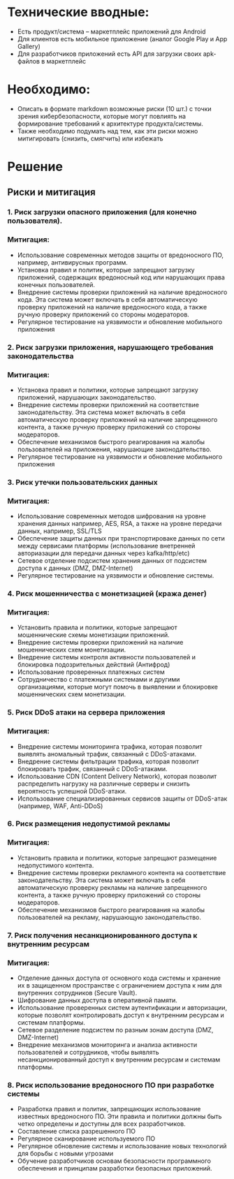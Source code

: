 # Технические вводные:
* Есть продукт/система – маркетплейс приложений для Android
* Для клиентов есть мобильное приложение (аналог Google Play и App Gallery)
* Для разработчиков приложений есть API для загрузки своих apk-файлов в маркетплейс

# Необходимо:
* Описать в формате markdown возможные риски (10 шт.) с точки зрения кибербезопасности, которые могут повлиять на формирование требований к архитектуре продукта/системы.
* Также необходимо подумать над тем, как эти риски можно митигировать (снизить, смягчить) или избежать

# Решение

## Риски и митигация
### 1. Риск загрузки опасного приложения (для конечно пользователя).
### Митигация: 
* Использование современных методов защиты от вредоносного ПО, например, антивирусных программ.
* Установка правил и политик, которые запрещают загрузку приложений, содержащих вредоносный код или нарушающих права конечных пользователей. 
* Внедрение системы проверки приложений на наличие вредоносного кода. Эта система может включать в себя автоматическую проверку приложений на наличие вредоносного кода, а также ручную проверку приложений со стороны модераторов.
* Регулярное тестирование на уязвимости и обновление мобильного приложения

### 2. Риск загрузки приложения, нарушающего требования законодательства 
### Митигация: 
* Установка правил и политики, которые запрещают загрузку приложений, нарушающих законодательство. 
* Внедрение системы проверки приложений на соответствие законодательству. Эта система может включать в себя автоматическую проверку приложений на наличие запрещенного контента, а также ручную проверку приложений со стороны модераторов.
* Обеспечение механизмов быстрого реагирования на жалобы пользователей на приложения, нарушающие законодательство. 
* Регулярное тестирование на уязвимости и обновление мобильного приложения

### 3. Риск утечки пользовательских данных
### Митигация: 
* Использование современных методов шифрования на уровне хранения данных например, AES, RSA, а также на уровне передачи данных, например, SSL/TLS
* Обеспечение защиты данных при транспортироваке данных по сети между сервисами платформы (использование внетренней авториазации для передачи данных через kafka/http/etc)
* Сетевое отделение подсистем хранения данных от подсистем доступа к данных (DMZ, DMZ-Internet)
* Регулярное тестирование на уязвимости и обновление системы.

### 4. Риск мошенничества с монетизацией (кража денег)
### Митигация: 
* Установить правила и политики, которые запрещают мошеннические схемы монетизации приложений.
* Внедрение системы проверки приложений на наличие мошеннических схем монетизации.
* Внедрение системы контроля активности пользователей и блокировка подозрительных действий (Антифрод)
* Использование проверенных платежных систем
* Сотрудничество с платежными системами и другими организациями, которые могут помочь в выявлении и блокировке мошеннических схем монетизации.

### 5. Риск DDoS атаки на сервера приложения
### Митигация: 
* Внедрение системы мониторинга трафика, которая позволит выявлять аномальный трафик, связанный с DDoS-атаками.
* Внедрение системы фильтрации трафика, которая позволит блокировать трафик, связанный с DDoS-атаками.
* Использование CDN (Content Delivery Network), которая позволит распределить нагрузку на различные серверы и снизить вероятность успешной DDoS-атаки.
* Использование специализированных сервисов защиты от DDoS-атак (например, WAF, Anti-DDoS)

### 6. Риск размещения недопустимой рекламы
### Митигация: 
* Установить правила и политики, которые запрещают размещение недопустимого контента. 
* Внедрение системы проверки рекламного контента на соответствие законодательству. Эта система может включать в себя автоматическую проверку рекламы на наличие запрещенного контента, а также ручную проверку приложений со стороны модераторов.
* Обеспечение механизмов быстрого реагирования на жалобы пользователей на рекламу, нарушающую законодательство. 

### 7. Риск получения несанкционированного доступа к внутренним ресурсам
### Митигация: 
* Отделение данных доступа от основного кода системы и хранение их в защищенном пространстве с ограничением доступа к ним для внутренних сотрудников (Secure Vault).
* Шифрование данных доступа в оперативной памяти.
* Использование проверенных систем аутентификации и авторизации, которые позволят контролировать доступ к внутренним ресурсам и системам платформы.
* Сетевое разделение подсистем по разным зонам доступа (DMZ, DMZ-Internet)
* Внедрение механизмов мониторинга и анализа активности пользователей и сотрудников, чтобы выявлять несанкционированный доступ к внутренним ресурсам и системам платформы.

### 8. Риск использование вредоносного ПО при разработке системы
* Разработка правил и политик, запрещающих использование известных вредоносного ПО. Эти правила и политики должны быть четко определены и доступны для всех разработчиков.
* Составление списка разрешенного ПО
* Регулярное сканирование используемого ПО 
* Регулярное обновление системы и использование новых технологий для борьбы с новыми угрозами
* Обучение разработчиков основам безопасности программного обеспечения и принципам разработки безопасных приложений.